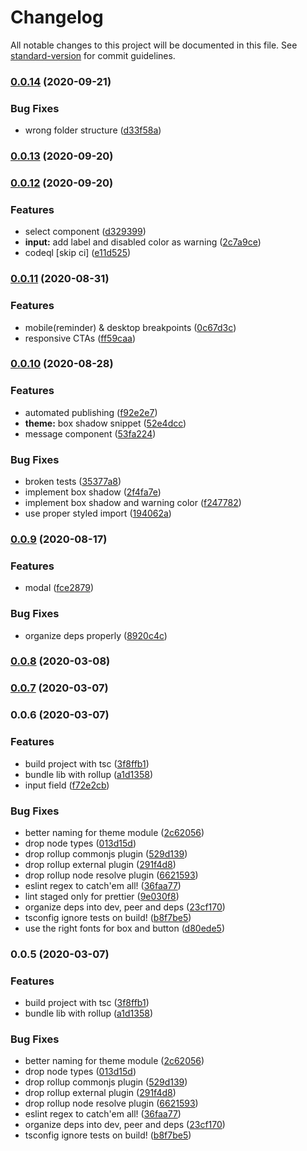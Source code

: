 # Changelog

All notable changes to this project will be documented in this file. See [standard-version](https://github.com/conventional-changelog/standard-version) for commit guidelines.

### [0.0.14](https://github.com/sombreroEnPuntas/retro-ui/compare/v0.0.13...v0.0.14) (2020-09-21)


### Bug Fixes

* wrong folder structure ([d33f58a](https://github.com/sombreroEnPuntas/retro-ui/commit/d33f58a917ed1b76dda503e5dd385d033025476a))

### [0.0.13](https://github.com/sombreroEnPuntas/retro-ui/compare/v0.0.12...v0.0.13) (2020-09-20)

### [0.0.12](https://github.com/sombreroEnPuntas/retro-ui/compare/v0.0.11...v0.0.12) (2020-09-20)


### Features

* select component ([d329399](https://github.com/sombreroEnPuntas/retro-ui/commit/d329399951d88cf62daea723302924819a290b67))
* **input:** add label and disabled color as warning ([2c7a9ce](https://github.com/sombreroEnPuntas/retro-ui/commit/2c7a9ce6420aa9824d610645407e3660b91e1d96))
* codeql [skip ci] ([e11d525](https://github.com/sombreroEnPuntas/retro-ui/commit/e11d525f4dfbd13ca7cba0e3e22081a628e0edc1))

### [0.0.11](https://github.com/sombreroEnPuntas/retro-ui/compare/v0.0.10...v0.0.11) (2020-08-31)


### Features

* mobile(reminder) & desktop breakpoints ([0c67d3c](https://github.com/sombreroEnPuntas/retro-ui/commit/0c67d3ca93de413562cb57d0a3ee424f762024bf))
* responsive CTAs ([ff59caa](https://github.com/sombreroEnPuntas/retro-ui/commit/ff59caa57f169ecd7725099181225fd7352499db))

### [0.0.10](https://github.com/sombreroEnPuntas/retro-ui/compare/v0.0.9...v0.0.10) (2020-08-28)


### Features

* automated publishing ([f92e2e7](https://github.com/sombreroEnPuntas/retro-ui/commit/f92e2e79f7a2c2703a6b57ad0047dbe64591c98f))
* **theme:** box shadow snippet ([52e4dcc](https://github.com/sombreroEnPuntas/retro-ui/commit/52e4dcc9838216d027258dd3796eb2d696b85f29))
* message component ([53fa224](https://github.com/sombreroEnPuntas/retro-ui/commit/53fa2244e65b8818f96c8bca89b058aee04ca27d))


### Bug Fixes

* broken tests ([35377a8](https://github.com/sombreroEnPuntas/retro-ui/commit/35377a8bb2333722b49acd06ccb49503015f2f3a))
* implement box shadow ([2f4fa7e](https://github.com/sombreroEnPuntas/retro-ui/commit/2f4fa7ee27fba58941ac57407c9a921147b3b722))
* implement box shadow and warning color ([f247782](https://github.com/sombreroEnPuntas/retro-ui/commit/f2477822164f4dbf5d819a47964cdece5216198a))
* use proper styled import ([194062a](https://github.com/sombreroEnPuntas/retro-ui/commit/194062a319e38722274f86de8ccd4c735fe24382))

### [0.0.9](https://github.com/sombreroEnPuntas/retro-ui/compare/v0.0.8...v0.0.9) (2020-08-17)


### Features

* modal ([fce2879](https://github.com/sombreroEnPuntas/retro-ui/commit/fce287916046f75d7021e79de637a48a80b616b7))


### Bug Fixes

* organize deps properly ([8920c4c](https://github.com/sombreroEnPuntas/retro-ui/commit/8920c4cc9208ce3dbabc321e2b73306b9fd4bac1))

### [0.0.8](https://github.com/sombreroEnPuntas/retro-ui/compare/v0.0.7...v0.0.8) (2020-03-08)

### [0.0.7](https://github.com/sombreroEnPuntas/retro-ui/compare/v0.0.6...v0.0.7) (2020-03-07)

### 0.0.6 (2020-03-07)


### Features

* build project with tsc ([3f8ffb1](https://github.com/sombreroEnPuntas/retro-ui/commit/3f8ffb111d32a842a8d58a699c9fa81e6694cdfe))
* bundle lib with rollup ([a1d1358](https://github.com/sombreroEnPuntas/retro-ui/commit/a1d13580a0d9eee9e897b4995c5a11d930553d3e))
* input field ([f72e2cb](https://github.com/sombreroEnPuntas/retro-ui/commit/f72e2cb903f398efbd6302061743be81c590c0d4))


### Bug Fixes

* better naming for theme module ([2c62056](https://github.com/sombreroEnPuntas/retro-ui/commit/2c62056fcf04c1c1169a77924e10a5dd65be6c06))
* drop node types ([013d15d](https://github.com/sombreroEnPuntas/retro-ui/commit/013d15dae9a6058049d42f55a7b9059f8918cca3))
* drop rollup commonjs plugin ([529d139](https://github.com/sombreroEnPuntas/retro-ui/commit/529d139cb2d4cd37608b8356732778bf38120643))
* drop rollup external plugin ([291f4d8](https://github.com/sombreroEnPuntas/retro-ui/commit/291f4d8516d17f8d0d0eb043981c3a3b6b7da1d3))
* drop rollup node resolve plugin ([6621593](https://github.com/sombreroEnPuntas/retro-ui/commit/6621593a53392197d1ad79a583b411fd30781b86))
* eslint regex to catch'em all! ([36faa77](https://github.com/sombreroEnPuntas/retro-ui/commit/36faa773e2fc48154bf0230ec5cd110e2fb4b339))
* lint staged only for prettier ([9e030f8](https://github.com/sombreroEnPuntas/retro-ui/commit/9e030f8ddd6d6253e55fa94a2387f0096bad5b72))
* organize deps into dev, peer and deps ([23cf170](https://github.com/sombreroEnPuntas/retro-ui/commit/23cf170c2018ebb13d5fb5e75166b8ff94613196))
* tsconfig ignore tests on build! ([b8f7be5](https://github.com/sombreroEnPuntas/retro-ui/commit/b8f7be5a31ee8cfe68ad197364396fd702a4e597))
* use the right fonts for box and button ([d80ede5](https://github.com/sombreroEnPuntas/retro-ui/commit/d80ede55d9dcf57bbe258be085b514c5a0001eb2))

### 0.0.5 (2020-03-07)


### Features

* build project with tsc ([3f8ffb1](https://github.com/sombreroEnPuntas/retro-ui/commit/3f8ffb111d32a842a8d58a699c9fa81e6694cdfe))
* bundle lib with rollup ([a1d1358](https://github.com/sombreroEnPuntas/retro-ui/commit/a1d13580a0d9eee9e897b4995c5a11d930553d3e))


### Bug Fixes

* better naming for theme module ([2c62056](https://github.com/sombreroEnPuntas/retro-ui/commit/2c62056fcf04c1c1169a77924e10a5dd65be6c06))
* drop node types ([013d15d](https://github.com/sombreroEnPuntas/retro-ui/commit/013d15dae9a6058049d42f55a7b9059f8918cca3))
* drop rollup commonjs plugin ([529d139](https://github.com/sombreroEnPuntas/retro-ui/commit/529d139cb2d4cd37608b8356732778bf38120643))
* drop rollup external plugin ([291f4d8](https://github.com/sombreroEnPuntas/retro-ui/commit/291f4d8516d17f8d0d0eb043981c3a3b6b7da1d3))
* drop rollup node resolve plugin ([6621593](https://github.com/sombreroEnPuntas/retro-ui/commit/6621593a53392197d1ad79a583b411fd30781b86))
* eslint regex to catch'em all! ([36faa77](https://github.com/sombreroEnPuntas/retro-ui/commit/36faa773e2fc48154bf0230ec5cd110e2fb4b339))
* organize deps into dev, peer and deps ([23cf170](https://github.com/sombreroEnPuntas/retro-ui/commit/23cf170c2018ebb13d5fb5e75166b8ff94613196))
* tsconfig ignore tests on build! ([b8f7be5](https://github.com/sombreroEnPuntas/retro-ui/commit/b8f7be5a31ee8cfe68ad197364396fd702a4e597))
